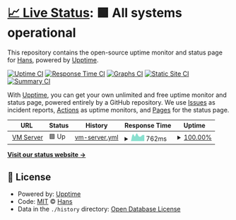 # [📈 Live Status](https://uptime.itsrv.tw): <!--live status--> **🟩 All systems operational**

This repository contains the open-source uptime monitor and status page for [Hans](https://hans00.me/), powered by [Upptime](https://github.com/upptime/upptime).

[![Uptime CI](https://github.com/hans00/itsrv-uptime/workflows/Uptime%20CI/badge.svg)](https://github.com/hans00/itsrv-uptime/actions?query=workflow%3A%22Uptime+CI%22)
[![Response Time CI](https://github.com/hans00/itsrv-uptime/workflows/Response%20Time%20CI/badge.svg)](https://github.com/hans00/itsrv-uptime/actions?query=workflow%3A%22Response+Time+CI%22)
[![Graphs CI](https://github.com/hans00/itsrv-uptime/workflows/Graphs%20CI/badge.svg)](https://github.com/hans00/itsrv-uptime/actions?query=workflow%3A%22Graphs+CI%22)
[![Static Site CI](https://github.com/hans00/itsrv-uptime/workflows/Static%20Site%20CI/badge.svg)](https://github.com/hans00/itsrv-uptime/actions?query=workflow%3A%22Static+Site+CI%22)
[![Summary CI](https://github.com/hans00/itsrv-uptime/workflows/Summary%20CI/badge.svg)](https://github.com/hans00/itsrv-uptime/actions?query=workflow%3A%22Summary+CI%22)

With [Upptime](https://upptime.js.org), you can get your own unlimited and free uptime monitor and status page, powered entirely by a GitHub repository. We use [Issues](https://github.com/hans00/itsrv-uptime/issues) as incident reports, [Actions](https://github.com/hans00/itsrv-uptime/actions) as uptime monitors, and [Pages](https://uptime.itsrv.tw) for the status page.

<!--start: status pages-->
<!-- This summary is generated by Upptime (https://github.com/upptime/upptime) -->
<!-- Do not edit this manually, your changes will be overwritten -->
<!-- prettier-ignore -->
| URL | Status | History | Response Time | Uptime |
| --- | ------ | ------- | ------------- | ------ |
| <img alt="" src="https://favicons.githubusercontent.com/vm.itsrv.tw" height="13"> [VM Server](https://vm.itsrv.tw:8006) | 🟩 Up | [vm-server.yml](https://github.com/itsrv-tw/uptime/commits/HEAD/history/vm-server.yml) | <details><summary><img alt="Response time graph" src="./graphs/vm-server/response-time-week.png" height="20"> 762ms</summary><br><a href="https://uptime.itsrv.tw/history/vm-server"><img alt="Response time 649" src="https://img.shields.io/endpoint?url=https%3A%2F%2Fraw.githubusercontent.com%2Fitsrv-tw%2Fuptime%2FHEAD%2Fapi%2Fvm-server%2Fresponse-time.json"></a><br><a href="https://uptime.itsrv.tw/history/vm-server"><img alt="24-hour response time 797" src="https://img.shields.io/endpoint?url=https%3A%2F%2Fraw.githubusercontent.com%2Fitsrv-tw%2Fuptime%2FHEAD%2Fapi%2Fvm-server%2Fresponse-time-day.json"></a><br><a href="https://uptime.itsrv.tw/history/vm-server"><img alt="7-day response time 762" src="https://img.shields.io/endpoint?url=https%3A%2F%2Fraw.githubusercontent.com%2Fitsrv-tw%2Fuptime%2FHEAD%2Fapi%2Fvm-server%2Fresponse-time-week.json"></a><br><a href="https://uptime.itsrv.tw/history/vm-server"><img alt="30-day response time 729" src="https://img.shields.io/endpoint?url=https%3A%2F%2Fraw.githubusercontent.com%2Fitsrv-tw%2Fuptime%2FHEAD%2Fapi%2Fvm-server%2Fresponse-time-month.json"></a><br><a href="https://uptime.itsrv.tw/history/vm-server"><img alt="1-year response time 649" src="https://img.shields.io/endpoint?url=https%3A%2F%2Fraw.githubusercontent.com%2Fitsrv-tw%2Fuptime%2FHEAD%2Fapi%2Fvm-server%2Fresponse-time-year.json"></a></details> | <details><summary><a href="https://uptime.itsrv.tw/history/vm-server">100.00%</a></summary><a href="https://uptime.itsrv.tw/history/vm-server"><img alt="All-time uptime 99.96%" src="https://img.shields.io/endpoint?url=https%3A%2F%2Fraw.githubusercontent.com%2Fitsrv-tw%2Fuptime%2FHEAD%2Fapi%2Fvm-server%2Fuptime.json"></a><br><a href="https://uptime.itsrv.tw/history/vm-server"><img alt="24-hour uptime 100.00%" src="https://img.shields.io/endpoint?url=https%3A%2F%2Fraw.githubusercontent.com%2Fitsrv-tw%2Fuptime%2FHEAD%2Fapi%2Fvm-server%2Fuptime-day.json"></a><br><a href="https://uptime.itsrv.tw/history/vm-server"><img alt="7-day uptime 100.00%" src="https://img.shields.io/endpoint?url=https%3A%2F%2Fraw.githubusercontent.com%2Fitsrv-tw%2Fuptime%2FHEAD%2Fapi%2Fvm-server%2Fuptime-week.json"></a><br><a href="https://uptime.itsrv.tw/history/vm-server"><img alt="30-day uptime 100.00%" src="https://img.shields.io/endpoint?url=https%3A%2F%2Fraw.githubusercontent.com%2Fitsrv-tw%2Fuptime%2FHEAD%2Fapi%2Fvm-server%2Fuptime-month.json"></a><br><a href="https://uptime.itsrv.tw/history/vm-server"><img alt="1-year uptime 99.96%" src="https://img.shields.io/endpoint?url=https%3A%2F%2Fraw.githubusercontent.com%2Fitsrv-tw%2Fuptime%2FHEAD%2Fapi%2Fvm-server%2Fuptime-year.json"></a></details>

<!--end: status pages-->

[**Visit our status website →**](https://uptime.itsrv.tw)

## 📄 License

- Powered by: [Upptime](https://github.com/upptime/upptime)
- Code: [MIT](./LICENSE) © [Hans](https://hans00.me/)
- Data in the `./history` directory: [Open Database License](https://opendatacommons.org/licenses/odbl/1-0/)
